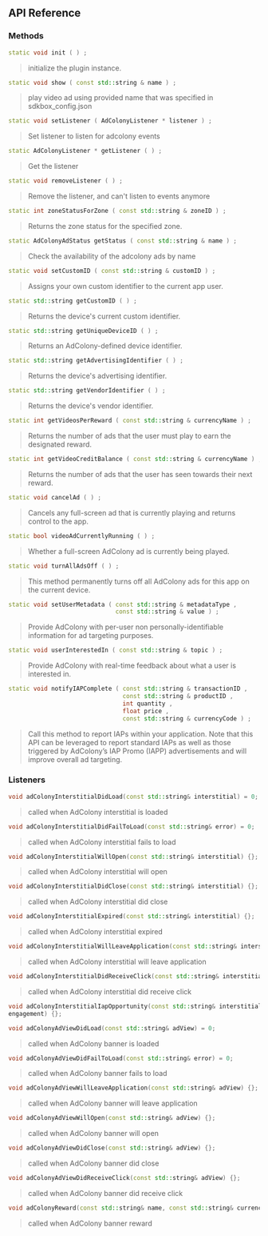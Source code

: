 ## API Reference

### Methods
```cpp
static void init ( ) ;
```
> initialize the plugin instance.

```cpp
static void show ( const std::string & name ) ;
```
> play video ad using provided name that was specified in sdkbox_config.json

```cpp
static void setListener ( AdColonyListener * listener ) ;
```
> Set listener to listen for adcolony events

```cpp
static AdColonyListener * getListener ( ) ;
```
> Get the listener

```cpp
static void removeListener ( ) ;
```
> Remove the listener, and can't listen to events anymore

```cpp
static int zoneStatusForZone ( const std::string & zoneID ) ;
```
> Returns the zone status for the specified zone.

```cpp
static AdColonyAdStatus getStatus ( const std::string & name ) ;
```
> Check the availability of the adcolony ads by name

```cpp
static void setCustomID ( const std::string & customID ) ;
```
> Assigns your own custom identifier to the current app user.

```cpp
static std::string getCustomID ( ) ;
```
> Returns the device's current custom identifier.

```cpp
static std::string getUniqueDeviceID ( ) ;
```
> Returns an AdColony-defined device identifier.

```cpp
static std::string getAdvertisingIdentifier ( ) ;
```
> Returns the device's advertising identifier.

```cpp
static std::string getVendorIdentifier ( ) ;
```
> Returns the device's vendor identifier.

```cpp
static int getVideosPerReward ( const std::string & currencyName ) ;
```
> Returns the number of ads that the user must play to earn the designated reward.

```cpp
static int getVideoCreditBalance ( const std::string & currencyName ) ;
```
> Returns the number of ads that the user has seen towards their next reward.

```cpp
static void cancelAd ( ) ;
```
> Cancels any full-screen ad that is currently playing and returns control to the app.

```cpp
static bool videoAdCurrentlyRunning ( ) ;
```
> Whether a full-screen AdColony ad is currently being played.

```cpp
static void turnAllAdsOff ( ) ;
```
> This method permanently turns off all AdColony ads for this app on the current device.

```cpp
static void setUserMetadata ( const std::string & metadataType ,
                              const std::string & value ) ;
```
> Provide AdColony with per-user non personally-identifiable information for ad targeting purposes.

```cpp
static void userInterestedIn ( const std::string & topic ) ;
```
> Provide AdColony with real-time feedback about what a user is interested in.

```cpp
static void notifyIAPComplete ( const std::string & transactionID ,
                                const std::string & productID ,
                                int quantity ,
                                float price ,
                                const std::string & currencyCode ) ;
```
> Call this method to report IAPs within your application. Note that this API can be leveraged to report standard IAPs
as well as those triggered by AdColony’s IAP Promo (IAPP) advertisements and will improve overall ad targeting.


### Listeners

```cpp
void adColonyInterstitialDidLoad(const std::string& interstitial) = 0;
```
> called when AdColony interstitial is loaded

```cpp
void adColonyInterstitialDidFailToLoad(const std::string& error) = 0;
```
> called when AdColony interstitial fails to load

```cpp
void adColonyInterstitialWillOpen(const std::string& interstitial) {};
```
> called when AdColony interstitial will open

```cpp
void adColonyInterstitialDidClose(const std::string& interstitial) {};
```
> called when AdColony interstitial did close

```cpp
void adColonyInterstitialExpired(const std::string& interstitial) {};
```
> called when AdColony interstitial expired

```cpp
void adColonyInterstitialWillLeaveApplication(const std::string& interstitial) {};
```
> called when AdColony interstitial will leave application

```cpp
void adColonyInterstitialDidReceiveClick(const std::string& interstitial) {};
```
> called when AdColony interstitial did receive click

```cpp
void adColonyInterstitialIapOpportunity(const std::string& interstitial, const std::string& iapProductID, int 
engagement) {};
```

```cpp
void adColonyAdViewDidLoad(const std::string& adView) = 0;
```
> called when AdColony banner is loaded

```cpp
void adColonyAdViewDidFailToLoad(const std::string& error) = 0;
```
> called when AdColony banner fails to load

```cpp
void adColonyAdViewWillLeaveApplication(const std::string& adView) {};
```
> called when AdColony banner will leave application

```cpp
void adColonyAdViewWillOpen(const std::string& adView) {};
```
> called when AdColony banner will open

```cpp
void adColonyAdViewDidClose(const std::string& adView) {};
```
> called when AdColony banner did close

```cpp
void adColonyAdViewDidReceiveClick(const std::string& adView) {};
```
> called when AdColony banner did receive click

```cpp
void adColonyReward(const std::string& name, const std::string& currencyName, int amount, bool success) {};
```
> called when AdColony banner reward

